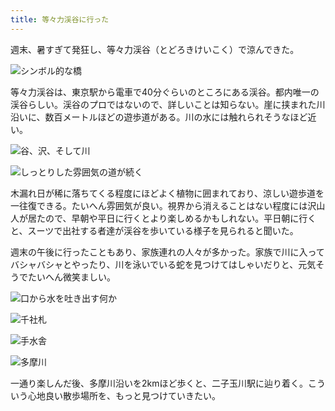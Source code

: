 ```yaml
---
title: 等々力渓谷に行った
---
```

週末、暑すぎて発狂し、等々力渓谷（とどろきけいこく）で涼んできた。

![](https://lh3.googleusercontent.com/docs/AG8NV2ZOjCw35eIJxPTjN144e55-_utaSNEb6_dY5imRy7GeWeza8gNQtuka_ZkizqU1Jl_pV6LLu_U3xQr5hUGf_Y00V4vZUWXw3GJ7ZBMmqHTqvsDyVKbTtNmClDNPc7tTjzjdqOI1an3ay1gXMkudDuEb_KxKJJGmSWnCh1ufzTaVTu_a5FpgKjaFr8w8DftjOBq6UDyTWJcyR9SVFRna3RTNlETl-Aa-3IxGiIYdYPncAdgdK7mcZurwKBBPljqwSRt5JEBAb_MGasfkKK7jrosfKvMI9Hg4VoYDB5RfY69g_1rwuMopa6p9yXxUwYZfGdPrhMEqnhzN1Vw_yGPjmC7cVBFB3cNUk0nDFmtPVvsEXX8j7zgCojcFTTQxdD8_9E1JZFz6vZKDxCVwaDrakQFtVAXNs5KpXh3lT915O3mxZwo4WJQdpHeZbpCgiO7N85NmzsJWRv_Hkd7U-dpUzS1420XMqPC8GbCeNIDdPiRFXBYS_ml_4opYut0ZOUFsXc8wrb0-rkzVmW2yvternzW5GzeUn5cDRkO4aHHeI7kRosbC8kISPxtmX33VuIvKG193ehSn3ZAWUE1UmBJCelZRhrka1zarujeLLjp4fuZ63MiKPxU8FQCZqdxQJ-er4Qac6G-0dDGaDvgJBHaKojaAZGmR1IdV28AgNHjS1qmgjTnnbTfNBVl67TIqqwzv5-B299z54fb-jJouVTWJKsyIBDtlbYQ6WZI3GUBMp93kT8ydsiPFI4nhQmnubY3ex7y8SRqxdoFCL2hl8fTmFRiIqs_7Hh3AdGtu3FD1ZpREMLQJbtBn1gcCZnFPWhTF8EjjHulSPxcLQ6NRAjdbc1OfHzItPSh5NNxjvcKdCKMTONmtF4HV6XAOA76Tqof7Fz1rZ6yFAFZJeqZH1sQdX_rBODfTq46IctfLm2zK9TKKxkzcCMwPqAOeIfvIBtix_PZwjWKLld3AJ7yd-TLcwYoLTEfPYMl9TuEDRSSgAkdAXVKT0OAuv3dF6VMq7RSkhHgLTEaincmxF2-GEmzxtUSdJO9sNXgmff7chv-fUApoNqjtXsujZFkfLKZbWPQZVKfkJYo5rbUxGOX9X0T9yk1gY99-kX4i1SOEveWWMBCCV45AOBQBrvF2sOe3s5uCpro0F02AuEJjCHYTyeWKB4JhRJU-FYKlIKxjpfRWsrka-1H2_w7C4JJylLDWtwgzcYF5hpgnLU7OUsHNut0DCcQ-LXHKSGjgEHaRA39TZbtS30qD8Q "シンボル的な橋")

等々力渓谷は、東京駅から電車で40分ぐらいのところにある渓谷。都内唯一の渓谷らしい。渓谷のプロではないので、詳しいことは知らない。崖に挟まれた川沿いに、数百メートルほどの遊歩道がある。川の水には触れられそうなほど近い。

![](https://lh3.googleusercontent.com/docs/AG8NV2a9PrOBlvQXHkPFh89vrAp_mnR2MeMDX5StYkDBrFi-oDvXO7Svdw5_gD0HwXeGFHMtyAEaxMvDg-uH-GmmMhHSUlJ-W8X5TmXCMM6cBuMZMny5Vze77GfSmCoe5HU1W61A2Vl68tctB1PmLQNAIe4G6_RjI37DsoBtxzzYUaTtWMj5KPrV_tjPlYgfSZKfBo3n4NjksopwWX1RUDqWr_EAhQZNQT_XiFd1VNDhsFmEJW95nytwlQuSMTSgLCVS6OIMLgwScvvfkuMRCPWRb9buYLC-hLr7-QB3uK8isBdwUFmYsZ7jLuViqyFnoCkJcMAtyy5BVTe4XotoMODCdnEmwdSGgpvAbchkSpBeON7pwaPGwzpDpHK09SUxgFP6hF7_BUnM0ROV91eLCUEyMKiTjMhd98QSyUEnQXVn2eQUW-YcSWrcqVbmFjpkg_YOlrcOi3Gf1_ktuEHSa8NTbjpRJprm1dt1-8FbG6Iqee1VivApK9sJsuZ5E0oLD3WPNRM6OY7jCy8JEsHQbrw9rKL_Zt_N1RZpsUg6j6MRYx93adOF86bfewFLVLQX4FUQvWgzr6Sk2iqbXYW8z9mycqg33_ffD5B1jT3-7Oj8bT0OEmEsVFPnP5EEMfgFbt-czlYLRPuzFwiZDezcDF47gJ2LeqdXpruoKa8ZQUZca8MiNU0WQ3sSQov4GE0sB-BMX3Q8x3DfoPNGSNzuEnHEhHiBihpgmM_c2wIB50JCFS7ptQg-dEpj5mJujiyBQEwUbqcKqKr8_cKvNKrhA506kek4vdyPbAmYAgxlm5yjzfpAXlullMH2SzaqA3aUXAj46_0tRGtJvs66jicdzHn_kcaC0lfD4th8HboOmEPCqaCez9a0qbFbjzeZfZuYi-ltrgRIlNBG7Zaeonj1Q5i2zv0_OevXZ5vN7-3Y1PFM7j9BnP_JEgvpi7PJ-xqdl8lHgHAacdBvhhZTj0sZUkWf55KntSr7Eop0Z3qRAY6ydypXa67kyJluUJWbVIK7Xe604h2leHmvj_4JT7rggW5mddDGUodsEs0xlT8KvJcf-Bdm7IW_9Bd71pumSkbH5gep08ImhRN5FriOBNKuHe-EsjC98lb5njE1Q_Ny856F4mRc9p4ujXl7E_1OEFzfCTdimdkSP_hpzrwW5TC2f-V7yvWijgLLh7dxqfktB3_BiX1Z2encpsd3X2KZ8IJart4XeWnHkhrIyxkCkTLefkMJiOg__iLKFRo_g93lU5ZZrf2v_PHTlg "谷、沢、そして川")

![](https://lh3.googleusercontent.com/docs/AG8NV2akBx9YJEXFujIOYPm38wk4AGfcGGXd9QzrK2KtuhvDChammEuZxKzUDOCK5-Tfzwo8UY8WFnQpvL5xXtq_fh_kYAe62rI6uOdhkaHAxZqMPkaqrCps8HEFPbfXUHVGbRY8SvHHywDTT5FbwmEjrVpmCUz12Ldwidqq2mdfmgYQTrC1B1HAalZL3l3m0Vr8WtNNJMWlkimv8v6C47JYKjvBMT4Itu0wyPJsJUmezRGuFTH3rz_uCxsnADoVgfXT1OdRFXjd1TvZDiJRNNd6zRSWq5MdGF9D9xpwYC2tHi9C86K39KtNXEYzg31GSQvD3j_9fS_hKFTJp75yPvDkmAyKm5rof6t_oOZE_6doVmmsBJP9FU-VGQKtueUNVO6SSnYtKmECS0KyIIs8neBlcfKM00m8I9X2SUsKYCITTncZZF9aG2taTBfSXzd-stHGDoznyMMrouTtfC-G6eY8vmj_6K1lmyj97FAMELW64zh6PzsBM5YdsNz2n8ywOt7S7xxehGH5dwSxE2Qy4Kf_1s16JuwwS5UJw34fpj4XmiRuaa9SzUEpalug8Ob9szfubiPnEwiQQ8VKYe0FbxMT34v8IrIuOskRRbjW3kMd9POoLH2U6725lm_6XenQftD_fzDNDHog5ou-uoqrGXyIRYl1uxFtDFUijDozc054-_apUUXUaRBCJad1zNTDNzM_Nnpj_i-aHT2izyq2Y2AsKxhqPn78V7Kr1H-KjHR2AzwPx62hg09GZRFkToO4Ys72PChCjvGZXF5onkxhedaMiY5uWSXRpL36opXwO0GJb1iA8kjDOGwzGsJ7wzUVgppMrmeAgm9Xntb7wMaqYp0Wkga8JNFuu3OoPoelatikf53qjpWCb8fZvC9g15bsla4ciXpLj3iNTz5zLWHFsADUqaFty0jJ9ufCxcde_iplC6q9aC7ZCsPjZMwNWCpes2WPU9JlFvBGjlWd94kkgJZwB8r6tJcHrAuRNJr3yoyK4CDW2tVACnUbd2vySH__luExEFMgKpyTMAOByN_eylwVlNkFKPkyvnPfibi9t4FSO0sHOCzrErYoM8fhZG8AzmFZBVR6jcZYJcocHGlGyv6iCvbZ0jZgntv28cYWSBCI33tXRHo9ee22KbkIIs7pYbIC-wCcJwiX5qwuvMl3lxVrKcBapCUH-uv5yGhy6GPz1e2a4_xGG0DUlOz6-JK6QOCHwpCNReQ8ngCGddeMWjPJFsOposurGl5BUBdHZhn38dXQ9rw-cQ "しっとりした雰囲気の道が続く")

木漏れ日が稀に落ちてくる程度にほどよく植物に囲まれており、涼しい遊歩道を一往復できる。たいへん雰囲気が良い。視界から消えることはない程度には沢山人が居たので、早朝や平日に行くとより楽しめるかもしれない。平日朝に行くと、スーツで出社する者達が渓谷を歩いている様子を見られると聞いた。

週末の午後に行ったこともあり、家族連れの人々が多かった。家族で川に入ってバシャバシャとやったり、川を泳いでいる蛇を見つけてはしゃいだりと、元気そうでたいへん微笑ましい。

![](https://lh3.googleusercontent.com/docs/AG8NV2ae5VV16DalBGFAzIx-enV_ZGpKgh4HIsN_yHlYmC7Qa_1fvshXNxtBQoAopreO-UgwXUQJuGZBk1x_BOLwy9Won000_FYg0YtMtfClEw1NyhdmGlSgzh8-ehtoO6U1LOxupDXDvz1BL-UjniFqPdJmEMfIWr253oWSQgfpLUpCLqWCeh-x19svy0Qy60ObK4dW5vwaSwiLa5N3VOp074nRwgesHR8M0Nd6cmTFG-5nWff104dfpbpbgFx-ZOIwXkJnGihTqJUyZhXe3eOnGP_9pPKbPP-SorIJeBogjPxMCStDly6vT6t_AiofFtmyTrnBS_4xi_x15FYVIyDtOZq6SGyjS2-8NeMB-PvQ-pa8uTfv32Zc5Kp63bcOYzVagsfpGaoPh9GT1I4sEdI9T7zxmEyVb9pBvtXe1gcJfhpJCBrWm1j4utUj_hS0eWWsjW45Y1TnFZTbRFPHx5zoJ7wZg8L1n-OF7IamwzF9-iM5FWP7NKvI9Lxe7Sw4EXe0km4lVFjXV9TbTIslq_x47BALsMIzcUiF3RWO6NHCLtMrOq3FgrqX0y4YRpuadg-uWcIoGxq5ZrRZKC6hS686TnhI4qFBHtcnhZ_8C0_IsM1D6TkDUXekZrRl_woBEkkwl9FOZrLPQpRWqUjzDL2qdax_IwNgn8Ho3b-F3PPpGpD0tNHGnDK6V9B1hP0CbaYX-LdNBDqtgrhw1Ku-v0FKlLkJGEVz-3DxdSSz8IyuzBqGSCBxTgp34uIP2JDK1ygnq6kw7AA1tl0kGjFj80U_r6wcwwKNOiA2deE6Ahdn6YyJDvmcCzgIKFVUnODogbXAiRlclRI2usxkEEf5Rd2MERyvDesvWki-eZFeWp7ePQ01ySnkTdxj9Dgj20eHGb3nN4Af8jWj6ZigcMgYk9_lj4791kJiDDG2KgfeaR30ehc_WQug5lAG46LU9BY7WZlFf_nLm5cFL_hwNC9jlRuwNxkyt0OdfqE8U7KximNVZMUqmQmxv9bPkKwTUfb6IU0toFr9nMpWH5ytHtaPmlo1BcVpee7--a5HbVKRT6_CtFacbe0Y7YjIiJfxOOGEFJ3104E6PTtopRZbfZsCqANecTv-M48WiN89xSIS_0JnQLVBJ3HLjQ2Ynj1CATQ90-JwyM1tE1eM6bnEOgGHHTA3QanciypA3k4Ob_qSRHksEuCR--Odp8yHuXX2AcT0VtIwqpNfv5GnBCK5ZuheG97fPp0StfgHCZw_pNFOQVwxUAaqY0Cbyg "口から水を吐き出す何か")

![](https://lh3.googleusercontent.com/docs/AG8NV2Z0EmTK-0h9yNCtkOyNI3cuQFni_QnQIkslQ8CKKfNP0PuYj4LnVw5TbWMFrQn9srHxTb5n69GnVMF4ZvFsnbCVS8IAf_TdqACH4105sMfCFDrEZsFNEcD0j96_58tOO4dtrUT57olLfEzno1MDXtmzIWtJaAPg-z3KCpzjLIwkZAj5iDZYdG9iTsiHb-H7o6gS792-71kLKNV7NYJVk_X5gG9n7ffwyFRD_pAedG6DU2my-J2U3d3vmwgT5STxnbV0swkAfPujbl81dCX7IjBhQ3be3JO78IuOgNxEXDpijEGDO1J0JxX2BOU1RuzP2wx2msTftsVEFUKgXH9Ah06glVQpD5ciXjx5OQAh_25CJ8kdUSfUDzRCCUGxLJOSfcEj5AaqTiJ113Le3sN23f53eNhuKzCjrxGU6O4trUFjh0qbkMffpdazopf_OMok21UKZ8b4PlAHff9Bhgb9OvSRPOLLpofUo-rQYnWtb35dqhOWMs2CME6X_khszUj9J-VH7Me-BiaP3O79LQoewTbhcMs_Xcdw4OBvMwJuCAEsBIyiLMDDFjPy_2Wzm-xHc9fygXFTTyKSf28s_RWBrr2igYcRvsk02DUne52i8AZy256YjR2U8UhivFQQ61yP8E0wZ5ZIqMW1c1iWJ2vu-Vwyu9tGgruot9COtG-8nEhFtRTwF67EK8GJdDvbUDm1RAEB03X6o8uSOF8viwa1ddQ4SH2mwlU3boStll5aJ2mh7y07DmwhmERTv9c0JC9rswTBL-N9KWDiwwhuwH2U3JJsgLkypxbgH0dDs9PT-xA2ucpL7R-san6Z3Y_oQp3UVY9gwU9t4mtKLTM5Q8i-jnAIR91C1BIBknWVZlU6bdR_bl5mBHGzOPaLDGc4or7FUNdgb7yWqlcnP82gsaeIpjmQN5CCJdoPi_ZGU63qYmTc9_vwQEGS1hl1tZYb_tmpabWggK-mC3TyjX79bL26bjsUAYdDnxeB-NAh2vdXcbcqCfbkHpZ_BO27XclUt9-F_nvSxFn54nFGF-QhWMQIlumtqb6ktgL6BYWV2UtwQCV31lllw4trcJICWeXoR5sSx6_KCf6iTkGWSPTEL0wXNsVMpW8m1ifbmHsZi3q_fQxSTNCIcxv6ROfhdWb1WqnSgoi8WWJ0d1AVyOoLt0j4GQm-dyC0inOOBZKptWoiAd48TBE5WEaI_MHNk3sCHCwJ6nF2l9RTAK5LIATG9B_iNAPcw9HXQ22ODq6_RQCM39xjgYq_0A "千社札")

![](https://lh3.googleusercontent.com/docs/AG8NV2YcMseV1BBWKHqeDdO4-K-nqWBrVx_Jetak-U6Qf3PVm6t1iq9p0DV1TNVT5fFr5nrbLvpK2_M-7T163A8pNmJ5CCHcZkmQY23s5MAnNDucP8BwIQ6aAv023LoTENrC-qXooYARaERow5YdylgCcfKq16yGLWPpM2E1okd2EK-QaGYuWzvn2kM-VpyP0ls67snhnnCEw4YPYufA6Rq9F8BUZr4gSMAbyGmngmLNiylhsjKntHMY7r1eKZdqyqI1x0Er4hlALjd_rBJ0WLoR1sI7476ToANPw0c95Jg8l7ho-RLwCrGFKh800bGmOwEi18jcw_jsAsmRMd6LzFnazL1FrPcfMD4KWwhn_HwlL4gBsy4Gi1I-kKal0d-MlYTtu0yLlcsNTc-xNmPjGHfbZeS-3ZE_q_1ISrnh8FQbrq0gNCwsL8kdbaEVgTa_Kzop9ITskFQZavh9_M3gE-ZhPUNB6Q4V39XY60hsvLuWkY0ctfsVIrInIYlfA3lX6AhvIpjjoO1iCIn1UTXaBiFn0AYBVnIo7VuMOvzJvVFZkQduhavDb1qy8-vI1JAjCvHXg72mf9YQk0btUgZlCfAR981MsSC1wt3BiYMy7PlRh0pfOMv-zM16FQqJ69IuQw09B9AmDVnWlwfs8cM595k86j0ytrUmIrjH9_zkyG5cDxJzOhdJBovGwiPjbvONhiyp2mXHegSJl0r5LPLN7D4ijNQcOwa9rZ7uWktl1jphyPXH9IddD4gox-RP1uSp_Z3PFpjHlufm_XCI1q6k7-dxl5EuWpNFlisFYKs9Dlj5tERoge_G3fyJzqP3zABxQHMdhAusIiuEvdY_gwCGpjLngfkYwuQlbc1fHtP1QP-qkWoNp-LQcL3WULBgMFWP-H5izVuxMsjsbjLcB0k8buoZgJJilYYXBsKmdGj8a32LRMMVWH9Q5fg6vgxivVIJhCWGKjaxXyZ6O9b1_k3wtP4v-Px5KsVkPOviL-_WX78nFSqbxuCHh1EjzfSqkp0iMzRDuzUJ_XHcTV2jycLbu3V26YvU7cCgMhQIP_Cz7ir37tCUF25ffanJx6VrJytliqY09MSN8k7hVJiDHfaZys2I8ZIg320su5UwVRDkTTVpfaB52HgcKbnrmgrPJyzcNnEM8hBl1DrM8LIayyo3UUQHlm8f3dgwh58AYkaOXv88eBxYT0WxhaCQLCCpCPQn-Mh_ywctm2NsNsDi2D3di2McJ3zh0jEQu9mng1yx-nkMvZnPgAmwMg "手水舎")

![](https://lh3.googleusercontent.com/docs/AG8NV2YkTFP2XW6aKuc_hfTgw5vLpAAEdT0ELrlrQkMjmrpz-Z8W2XMxdsTuFEGwRiSjAsNO8K4A3umQUnfHy3KTNEewaKJp2fI8fwpi_DezMP4_rwrfOC5WTHSYQxmxlAjPfHx1QjTTJZTiGG3NIcku7XAC53iquYNjUhL3JdtV6GBF_Axeq_8_RpD6Dm4hGVvl-gENz5g8WLFDJjXMlqijg3ZvZkUkHT9Ix9l_winLNxjvzRMZuiLMNG_ioVhK6Zg0ffUqjhNnjrzeF5mpfGLKOPwPDVtLJUkXGfZafDsD-jxCJCf-I3ATQTUKGR4-knFo9WxA4TyMzErW-NwFdkAsw_LtBM3Dryk5NVRMmIrl2giCrarnV9mHnSVuIBFkVd_uREd8q4S5uLG09tttyuL8Joecr5J3qPufpUQDXCy77zxQfpIQJdsesHNzrZPaA4wZ69i9te8gZ5eWSU9Ecfuznz39RfAWwtlwqH4IEoMiaLsP3NcKqSGh5ACLhCEromR9cjaB_3_E9KMzpyVTE7OXQZx3ghCZD_dxm1oWNcyqh_j-BMZaWzAxPr7uPiHEIXiJaz229U27c2uiUehUGgk9bxZa0LBFuts7T4r4UGPBcH-1gCfvQ-SHmfVGLMw8w6h8inojWzrdmR4yu2_EECQC5t2NoPfaMG6sVJVVChleRzuAIfyBf2oNlyPHXzOWmqqVe38Q6WqJbf43Wnu9YqGzOmrwQeD7nTLmV8mOjwpfwVQAS3m78SCUxfEsLMX_m6ky3GzlynsHPfVRrQNO6A4-NeTptbqQKs3udOc1QS0tLi7xjZywy3D1guUI6SgxaoLsKrg-M8XOqG93RqsMF2e39Bt-q8e3URigqgOFTXEGTof5-ockjg6lssjwrZQpFnIbEy4WyHlutQzBLI_Jqkx9b3XonClIjKRY18xTNUHCX1JBZWRUoVd8ebBjZuIwATlgxCkXAWP8uLImfSVOuOdjQOIJtfe4RpagWkXjnlfoAhT0PkuWaYXvnp-WluTGa5uAVPXsDCZlH_lHEY9NHsK0kNIbPa7fxfD8Vt3lUDjz3u0xjpxPdbU99XDa0dzx3nXvNB3K900sB3C-EU-Y5KKN_epH1MnOcfFMP5ezWWgUV7Dhr2ya_WO5V8KyoB0X_zXqNLvUTmcipQvKkloedwQ1BtxmWLdfwRa_IxQIHS9pazf6EOiUjkfyMXx0unQPA4vSrwyUZcim9mArSBg0gvM775cFKpcTlQEGVXozB69MtMFumWQS7Q "多摩川")

一通り楽しんだ後、多摩川沿いを2kmほど歩くと、二子玉川駅に辿り着く。こういう心地良い散歩場所を、もっと見つけていきたい。

